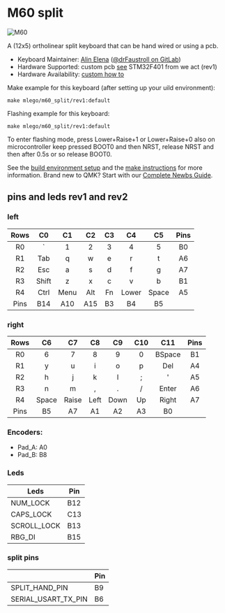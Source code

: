 # M60 split

![M60](https://i.imgur.com/3QfVLFRh.jpg)

A  (12x5) ortholinear split keyboard that can be hand wired or using a pcb.

* Keyboard Maintainer: [Alin Elena](https://github.com/alinelena) ([@drFaustroll on GitLab](https://gitlab.com/drFaustroll))
* Hardware Supported: custom pcb [see](https://gitlab.com/m-lego/m60_split) STM32F401 from we act (rev1)
* Hardware Availability: [custom how to](https://mlego.elena.space/m60_split)


Make example for this keyboard (after setting up your uild environment):

    make mlego/m60_split/rev1:default

Flashing example for this keyboard:

    make mlego/m60_split/rev1:default

To enter flashing mode, press Lower+Raise+1 or Lower+Raise+0 also on microcontroller keep pressed BOOT0 and then NRST, release NRST and then after 0.5s or so  release BOOT0.

See the [build environment setup](https://docs.qmk.fm/#/getting_started_build_tools) and the [make instructions](https://docs.qmk.fm/#/getting_started_make_guide) for more information. Brand new to QMK? Start with our [Complete Newbs Guide](https://docs.qmk.fm/#/newbs).

## pins and leds rev1 and rev2

### left

| Rows  | C0    | C1    | C2    | C3    | C4    | C5    | Pins  |
| :---: | :---: | :---: | :---: | :---: | :---: | :---: | :---: |
| R0    |  `    | 1     | 2     | 3     | 4     | 5     |   B0  |
| R1    | Tab   | q     | w     | e     | r     | t     |   A6  |
| R2    | Esc   | a     | s     | d     | f     | g     |   A7  |
| R3    | Shift | z     | x     | c     | v     | b     |   B1  |
| R4    | Ctrl  | Menu  | Alt   | Fn    | Lower | Space |   A5  |
| Pins  | B14   | A10   | A15   | B3    | B4    | B5    |       |

### right

| Rows  | C6    | C7    | C8    | C9    | C10   | C11   | Pins  |
| :---: | :---: | :---: | :---: | :---: | :---: | :---: | :---: |
| R0    | 6     | 7     | 8     | 9     | 0     | BSpace|   B1  |
| R1    | y     | u     | i     | o     | p     | Del   |   A4  |
| R2    | h     | j     | k     | l     | ;     | '     |   A5  |
| R3    | n     | m     | ,     | .     | /     | Enter |   A6  |
| R4    | Space | Raise | Left  | Down  | Up    | Right |   A7  |
| Pins  | B5    | A7    | A1    | A2    | A3    |  B0   |       |

### Encoders:

  - Pad_A: A0
  - Pad_B: B8

### Leds

| Leds        | Pin |
| ----------- | --- |
| NUM_LOCK    | B12 |
| CAPS_LOCK   | C13 |
| SCROLL_LOCK | B13 |
| RBG_DI      | B15 |

### split pins

|                     | Pin  |
| ------------------- | ---- |
| SPLIT_HAND_PIN      |  B9  |
| SERIAL_USART_TX_PIN |  B6  |

